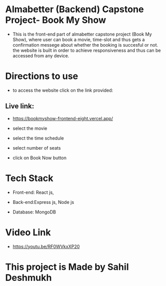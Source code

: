 # Almabetter (Backend) Capstone Project- Book My Show

* This is the front-end part of almabetter capstone project (Book My Show), where user can book a movie, time-slot and thus gets a confirmation messege about whether the booking is succesful or not. the website is built in order to achieve responsiveness and thus can be accessed from any device.

# Directions to use

* to access the website click on the link provided:

##  Live link:
*   https://bookmyshow-frontend-eight.vercel.app/

* select the movie
* select the time schedule
* select number of seats 
* click on Book Now button 

# Tech Stack

* Front-end: React js,

* Back-end:Express js, Node js

* Database: MongoDB

# Video Link

* https://youtu.be/RF0WVkxXP20


# This project is Made by Sahil Deshmukh